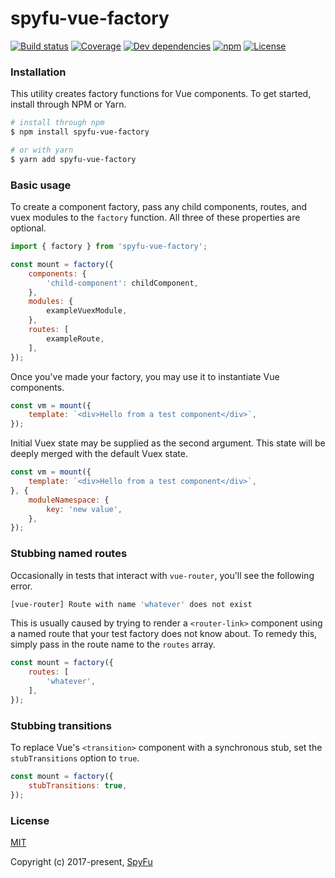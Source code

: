 # spyfu-vue-factory

[![Build status](https://img.shields.io/circleci/project/github/spyfu/spyfu-vue-factory.svg)](https://circleci.com/gh/spyfu/spyfu-vue-factory)
[![Coverage](https://img.shields.io/codecov/c/token/ZnYz3FuhI5/github/spyfu/spyfu-vue-factory.svg)](https://codecov.io/gh/spyfu/spyfu-vue-factory)
[![Dev dependencies](https://img.shields.io/david/dev/spyfu/spyfu-vue-factory.svg)](https://david-dm.org/spyfu/spyfu-vue-factory?type=dev)
[![npm](https://img.shields.io/npm/v/spyfu-vue-factory.svg)](https://www.npmjs.com/package/spyfu-vue-factory)
[![License](https://img.shields.io/badge/license-MIT-blue.svg)](https://github.com/spyfu/spyfu-vue-factory/blob/master/LICENSE)

<a name="installation"></a>
### Installation

This utility creates factory functions for Vue components. To get started, install through NPM or Yarn.

```bash
# install through npm
$ npm install spyfu-vue-factory

# or with yarn
$ yarn add spyfu-vue-factory
```

<a name="basic-usage"></a>
### Basic usage

To create a component factory, pass any child components, routes, and vuex modules to the `factory` function. All three of these properties are optional.

```js
import { factory } from 'spyfu-vue-factory';

const mount = factory({
    components: {
        'child-component': childComponent,
    },
    modules: {
        exampleVuexModule,
    },
    routes: [
        exampleRoute,
    ],
});
```

Once you've made your factory, you may use it to instantiate Vue components.

```js
const vm = mount({
    template: `<div>Hello from a test component</div>`,
});
```

Initial Vuex state may be supplied as the second argument. This state will be deeply merged with the default Vuex state.

```js
const vm = mount({
    template: `<div>Hello from a test component</div>`,
}, {
    moduleNamespace: {
        key: 'new value',
    },
});
```

### Stubbing named routes

Occasionally in tests that interact with `vue-router`, you'll see the following error.

```bash
[vue-router] Route with name 'whatever' does not exist
```

This is usually caused by trying to render a `<router-link>` component using a named route that your test factory does not know about. To remedy this, simply pass in the route name to the `routes` array.

```js
const mount = factory({
    routes: [
        'whatever',
    ],
});
```

### Stubbing transitions

To replace Vue's `<transition>` component with a synchronous stub, set the `stubTransitions` option to `true`.

```js
const mount = factory({
    stubTransitions: true,
});
```

### License

[MIT](https://github.com/spyfu/spyfu-vue-factory/blob/master/LICENSE)

Copyright (c) 2017-present, [SpyFu](https://spyfu.com)
